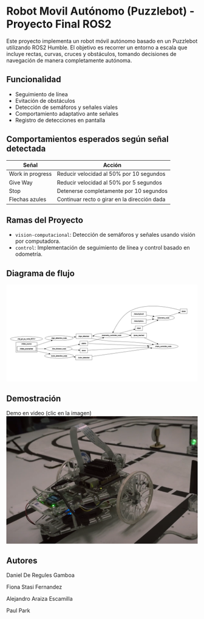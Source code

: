 # Robot Movil Autónomo (Puzzlebot) - Proyecto Final ROS2

Este proyecto implementa un robot móvil autónomo basado en un Puzzlebot utilizando ROS2 Humble. El objetivo es recorrer un entorno a escala que incluye rectas, curvas, cruces y obstáculos, tomando decisiones de navegación de manera completamente autónoma.

## Funcionalidad

- Seguimiento de línea
- Evitación de obstáculos
- Detección de semáforos y señales viales
- Comportamiento adaptativo ante señales
- Registro de detecciones en pantalla

## Comportamientos esperados según señal detectada

| Señal             | Acción                                      |
|-------------------|---------------------------------------------|
| Work in progress  | Reducir velocidad al 50% por 10 segundos    |
| Give Way          | Reducir velocidad al 50% por 5 segundos     |
| Stop              | Detenerse completamente por 10 segundos     |
| Flechas azules    | Continuar recto o girar en la dirección dada|

## Ramas del Proyecto

- `vision-computacional`: Detección de semáforos y señales usando visión por computadora.
- `control`: Implementación de seguimiento de línea y control basado en odometría.

## Diagrama de flujo
![Diagrama de nodos](rqt_graph.jpeg)

## Demostración
Demo en video (clic en la imagen) 
[![Video](demo_preview.png)](https://www.youtube.com/watch?v=YKtL7-yI7R0)

## Autores

Daniel De Regules Gamboa

Fiona Stasi Fernandez

Alejandro Araiza Escamilla

Paul Park
